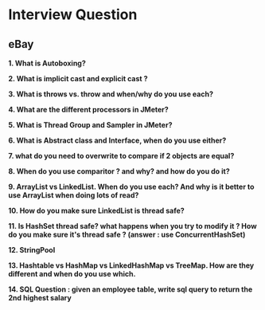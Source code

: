 # Interview Question

## eBay

**1. What is Autoboxing?**

**2. What is implicit cast and explicit cast ?**

**3. What is throws vs. throw and when/why do you use each?**

**4. What are the different processors in JMeter?**

**5. What is Thread Group and Sampler  in JMeter?**

**6. What is Abstract class and Interface, when do you use either?**

**7. what do you need to overwrite to compare if 2 objects are equal?**

**8. When do you use comparitor ?  and why?  and how do you do it?**

**9. ArrayList vs LinkedList.  When do you use each?  And why is it better to use ArrayList when doing lots of read?**

**10. How do you make sure LinkedList is thread safe?**

**11. Is HashSet thread safe?  what happens when you try to modify it ?  How do you make sure it's thread safe ? (answer : use ConcurrentHashSet)**

**12. StringPool**

**13. Hashtable vs HashMap vs LinkedHashMap vs TreeMap.  How are they different and when do you use which.**

**14. SQL Question : given an employee table, write sql query to return the 2nd highest salary**
